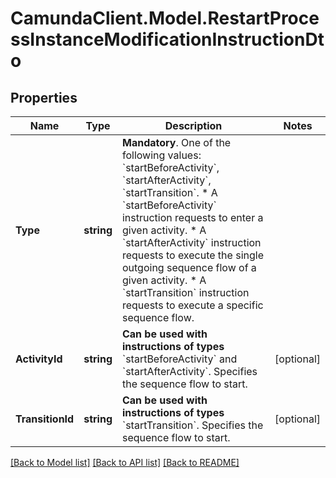 # CamundaClient.Model.RestartProcessInstanceModificationInstructionDto
## Properties

Name | Type | Description | Notes
------------ | ------------- | ------------- | -------------
**Type** | **string** | **Mandatory**. One of the following values: &#x60;startBeforeActivity&#x60;, &#x60;startAfterActivity&#x60;, &#x60;startTransition&#x60;.  * A &#x60;startBeforeActivity&#x60; instruction requests to enter a given activity. * A &#x60;startAfterActivity&#x60; instruction requests to execute the single outgoing sequence flow of a given activity. * A &#x60;startTransition&#x60; instruction requests to execute a specific sequence flow. | 
**ActivityId** | **string** | **Can be used with instructions of types** &#x60;startBeforeActivity&#x60; and &#x60;startAfterActivity&#x60;. Specifies the sequence flow to start. | [optional] 
**TransitionId** | **string** | **Can be used with instructions of types** &#x60;startTransition&#x60;. Specifies the sequence flow to start. | [optional] 

[[Back to Model list]](../README.md#documentation-for-models) [[Back to API list]](../README.md#documentation-for-api-endpoints) [[Back to README]](../README.md)

